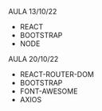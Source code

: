 AULA 13/10/22

- REACT
- BOOTSTRAP
- NODE

AULA 20/10/22

- REACT-ROUTER-DOM
- BOOTSTRAP
- FONT-AWESOME
- AXIOS



